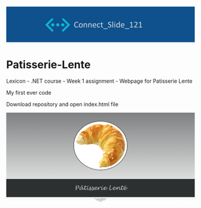 ![alt text](https://github.com/Connectslide121/Patisserie-Lente/blob/master/Connect_banner.png?raw=true)

# Patisserie-Lente
Lexicon - .NET course - Week 1 assignment - Webpage for Patisserie Lente

My first ever code

Download repository and open index.html file

![alt text](https://github.com/Connectslide121/Patisserie-Lente/blob/b69773bbe3b7200201a3e3c6ed64318096bdd172/Captura%20de%20pantalla%202023-09-20%20133837.png?raw=true)
